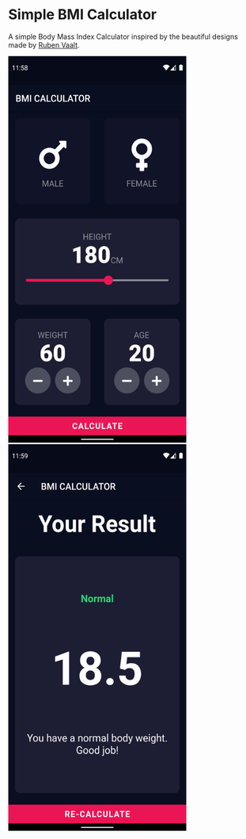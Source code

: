 # Simple BMI Calculator
A simple Body Mass Index Calculator inspired by the beautiful designs made by [Ruben Vaalt](https://dribbble.com/shots/4585382-Simple-BMI-Calculator).

<img src="https://github.com/Jade9ja/SimpleBMI/blob/main/ScreenShots/Screenshot_1614882540.png" width="360" height="780"><img src="https://github.com/Jade9ja/SimpleBMI/blob/main/ScreenShots/Screenshot_1614882545.png" width="360" height="780">
